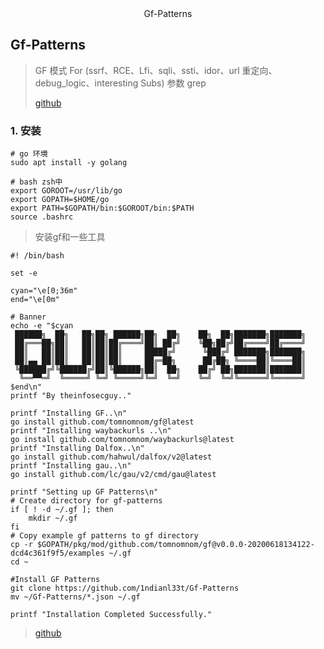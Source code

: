 <center>Gf-Patterns</center>











## Gf-Patterns

> GF 模式 For (ssrf、RCE、Lfi、sqli、ssti、idor、url 重定向、debug_logic、interesting Subs) 参数 grep
>
> [github](https://github.com/1ndianl33t/Gf-Patterns)









### 1. 安装

```shell
# go 环境
sudo apt install -y golang

# bash zsh中
export GOROOT=/usr/lib/go
export GOPATH=$HOME/go
export PATH=$GOPATH/bin:$GOROOT/bin:$PATH
source .bashrc
```

> 安装gf和一些工具

```shell
#! /bin/bash

set -e

cyan="\e[0;36m"
end="\e[0m"

# Banner
echo -e "$cyan
 ██████╗  ██╗   ██╗██╗ ██████╗██╗  ██╗    ██╗  ██╗███████╗███████╗
 ██╔═══██╗██║   ██║██║██╔════╝██║ ██╔╝    ╚██╗██╔╝██╔════╝██╔════╝
 ██║   ██║██║   ██║██║██║     █████╔╝      ╚███╔╝ ███████╗███████╗
 ██║▄▄ ██║██║   ██║██║██║     ██╔═██╗      ██╔██╗ ╚════██║╚════██║
 ╚██████╔╝╚██████╔╝██║╚██████╗██║  ██╗    ██╔╝ ██╗███████║███████║
  ╚══▀▀═╝  ╚═════╝ ╚═╝ ╚═════╝╚═╝  ╚═╝    ╚═╝  ╚═╝╚══════╝╚══════╝
$end\n"
printf "By theinfosecguy.."

printf "Installing GF..\n"
go install github.com/tomnomnom/gf@latest
printf "Installing waybackurls ..\n"
go install github.com/tomnomnom/waybackurls@latest
printf "Installing Dalfox..\n"
go install github.com/hahwul/dalfox/v2@latest
printf "Installing gau..\n"
go install github.com/lc/gau/v2/cmd/gau@latest

printf "Setting up GF Patterns\n"
# Create directory for gf-patterns
if [ ! -d ~/.gf ]; then
    mkdir ~/.gf
fi
# Copy example gf patterns to gf directory
cp -r $GOPATH/pkg/mod/github.com/tomnomnom/gf@v0.0.0-20200618134122-dcd4c361f9f5/examples ~/.gf
cd ~

#Install GF Patterns
git clone https://github.com/1ndianl33t/Gf-Patterns
mv ~/Gf-Patterns/*.json ~/.gf

printf "Installation Completed Successfully."
```

> [github](https://github.com/vgoer/QuickXSS)

